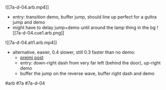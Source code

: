 

![[7a-d-04.arb.mp4]]

* entry: transition demo, buffer jump, should line up perfect for a gultra jump and demo
* might have to delay jump+demo until around the lamp thing in the bg 
![[7a-d-04.cue1.arb.png]]

![[7a-d-04.alt1.arb.mp4]]
* alternative, easier, 0.4 slower, still 0.3 faster than no demo: 
	* [preimi post](https://discord.com/channels/403698615446536203/617809769322774533/1027501194089865256)
	* entry: down-right dash from very far left (behind the door), up-right demo
	* buffer the jump on the reverse wave, buffer right dash and demo

#arb #7a #7a-d-04

